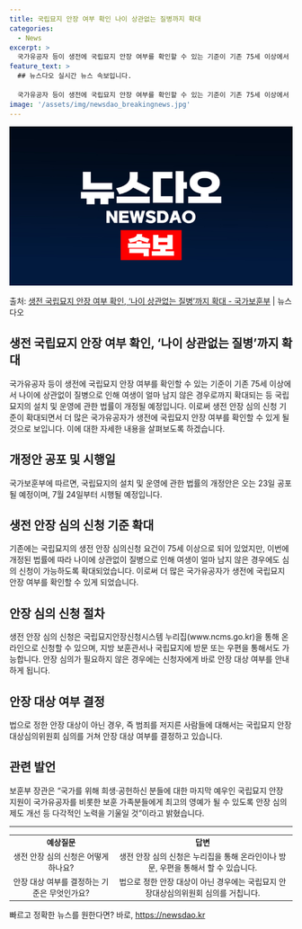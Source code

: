 ```yaml
---
title: 국립묘지 안장 여부 확인 나이 상관없는 질병까지 확대
categories:
  - News
excerpt: >
  국가유공자 등이 생전에 국립묘지 안장 여부를 확인할 수 있는 기준이 기존 75세 이상에서 나이에 상관없이 질…
feature_text: >
  ## 뉴스다오 실시간 뉴스 속보입니다.

  국가유공자 등이 생전에 국립묘지 안장 여부를 확인할 수 있는 기준이 기존 75세 이상에서 나이에 상관없이 질…
image: '/assets/img/newsdao_breakingnews.jpg'
---
```


![뉴스다오 속보](/assets/img/newsdao_breakingnews.jpg)

<p>출처: <a href="https://newsdao.kr/3049" rel="dofollow">생전 국립묘지 안장 여부  확인, ‘나이 상관없는 질병’까지 확대 - 국가보훈부</a> | 뉴스다오</p>

<h2>생전 국립묘지 안장 여부 확인, ‘나이 상관없는 질병’까지 확대</h2>

<p data-ke-size="size16">국가유공자 등이 생전에 국립묘지 안장 여부를 확인할 수 있는 기준이 기존 75세 이상에서 나이에 상관없이 질병으로 인해 여생이 얼마 남지 않은 경우로까지 확대되는 등 국립묘지의 설치 및 운영에 관한 법률이 개정될 예정입니다. 이로써 생전 안장 심의 신청 기준이 확대되면서 더 많은 국가유공자가 생전에 국립묘지 안장 여부를 확인할 수 있게 될 것으로 보입니다. 이에 대한 자세한 내용을 살펴보도록 하겠습니다.</p>

<h2 data-ke-size="size26">개정안 공포 및 시행일</h2>

<p>국가보훈부에 따르면, 국립묘지의 설치 및 운영에 관한 법률의 개정안은 오는 23일 공포될 예정이며, 7월 24일부터 시행될 예정입니다.</p>

<h2 data-ke-size="size26">생전 안장 심의 신청 기준 확대</h2>

<p>기존에는 국립묘지의 생전 안장 심의신청 요건이 75세 이상으로 되어 있었지만, 이번에 개정된 법률에 따라 나이에 상관없이 질병으로 인해 여생이 얼마 남지 않은 경우에도 심의 신청이 가능하도록 확대되었습니다. 이로써 더 많은 국가유공자가 생전에 국립묘지 안장 여부를 확인할 수 있게 되었습니다.</p>

<h2 data-ke-size="size26">안장 심의 신청 절차</h2>

<p>생전 안장 심의 신청은 국립묘지안장신청시스템 누리집(www.ncms.go.kr)을 통해 온라인으로 신청할 수 있으며, 지방 보훈관서나 국립묘지에 방문 또는 우편을 통해서도 가능합니다. 안장 심의가 필요하지 않은 경우에는 신청자에게 바로 안장 대상 여부를 안내하게 됩니다.</p>

<h2 data-ke-size="size26">안장 대상 여부 결정</h2>

<p>법으로 정한 안장 대상이 아닌 경우, 즉 범죄를 저지른 사람들에 대해서는 국립묘지 안장대상심의위원회 심의를 거쳐 안장 대상 여부를 결정하고 있습니다.</p>

<h2 data-ke-size="size26">관련 발언</h2>

<p>보훈부 장관은 “국가를 위해 희생·공헌하신 분들에 대한 마지막 예우인 국립묘지 안장 지원이 국가유공자를 비롯한 보훈 가족분들에게 최고의 영예가 될 수 있도록 안장 심의제도 개선 등 다각적인 노력을 기울일 것”이라고 밝혔습니다.</p>

<p data-ke-size="size16"></p>

<hr>

<table>
<tbody>
<tr>
<td style="text-align: center; height: 17px;"><b>예상질문</b></td>
<td style="text-align: center; height: 17px;"><b>답변</b></td>
</tr>
<tr>
<td style="text-align: center; height: 17px;">생전 안장 심의 신청은 어떻게 하나요?</td>
<td style="text-align: center; height: 17px;">생전 안장 심의 신청은 누리집을 통해 온라인이나 방문, 우편을 통해서 할 수 있습니다.</td>
</tr>
<tr>
<td style="text-align: center; height: 17px;">안장 대상 여부를 결정하는 기준은 무엇인가요?</td>
<td style="text-align: center; height: 17px;">법으로 정한 안장 대상이 아닌 경우에는 국립묘지 안장대상심의위원회 심의를 거칩니다.</td>
</tr>
</tbody>
</table> 

빠르고 정확한 뉴스를 원한다면? 바로, <a href="https://newsdao.kr" rel="dofollow">https://newsdao.kr</a>


    
